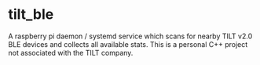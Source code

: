 # tilt_ble
A raspberry pi daemon / systemd service which scans for nearby TILT v2.0 BLE devices and collects all available stats.  This is a personal C++ project not associated with the TILT company.
